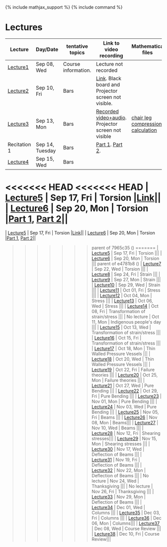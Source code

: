 {% include mathjax_support %}
{% include command %}

# Lectures



<!-- Bars (Springs)
Torsion
Bending
Stress/Strain tensors
Transformation of Stress/Strain
Mohr Circle
Pressure Vessels/Failure Criteria--Octahedral, Maximum shear, Rankine-Hugnoit.
Buckling/Energy Methods.
Optional: Dynamics

HW 6-8 (On days when lab is due don't have a home work due)
       1 Midterm
       1 Final
       3 Labs. -->


|Lecture | Day/Date| tentative topics | Link to video recording| Mathematica files|
|----------------|----------------|----------------|-------|------------|
| [Lecture1](Lecture_1.md) | Sep 08, Wed | Course information. |Lecture not recorded||
| [Lecture2](Lecture_2.md) | Sep 10, Fri | Bars |[Link](https://www.dropbox.com/sh/iaydi3p18gm5mp5/AADvcdZVd6ImaMcPrSiL6MtRa?dl=0). Black board and Projector screen not visible.||
| [Lecture3](Lecture_3.md) | Sep 13, Mon | Bars |[Recorded video+audio](https://www.dropbox.com/sh/as2gnbrb7fzkr3d/AAB_h7GD2anBSG-3P0jMTdhKa?dl=0). Projector screen not visible| [chair leg compression calculation](WFiles/ChairLegCompression.nb)|
| Recitation 1 | Sep 14, Tuesday | Bars | [Part 1](https://brown.zoom.us/rec/share/JkcfYkay_wd5uf3dC8Y0VEdQ1x-SaVE6grVDuEXper8zgxIiM9HGgXDYhQxY0-T4.qD4L8y2yI97duA_t?startTime=1631635347000). [Part 2](https://brown.zoom.us/rec/share/Qs-tbWQ3lktWWx223jd09n-_TSUddnLuMZ_jEHR5vnsRoGexRNx9BAW4fk3BKe8.8LA5r9WvYK5GfxzS?startTime=1631637309000).||
| [Lecture4](Lecture_4.md) | Sep 15, Wed | Bars |||
<<<<<<< HEAD
<<<<<<< HEAD
| [Lecture5](Lecture_5.md) | Sep 17, Fri | Torsion |[Link](https://www.dropbox.com/s/bsvvpkazu1dzr29/ENGN0310_Sep17.mp4?dl=0)||
| [Lecture6](Lecture_6.md) | Sep 20, Mon | Torsion |[Part 1](https://www.dropbox.com/s/3bel261ivxzinqa/ENGN0310_Sep20_Part1.mp4?dl=0), [Part 2](https://www.dropbox.com/s/lk8bjgdvfc4vxyl/ENGN0310_Sep20_Part2.mp4?dl=0)||
=======
| [Lecture5](Lecture_5.md) | Sep 17, Fri | Torsion |[Link](ENGN0310_Sep20_Part1)||
| [Lecture6](Lecture_6.md) | Sep 20, Mon | Torsion |[Part 1](ENGN0310_Sep20_Part1), [Part 2](ENGN0310_Sep20_Part2)||
>>>>>>> parent of 7965c35 ()
=======
| [Lecture5](Lecture_5.md) | Sep 17, Fri | Torsion |||
| [Lecture6](Lecture_6.md) | Sep 20, Mon | Torsion |||
>>>>>>> parent of e4781b8 ()
| [Lecture7](Lecture_7.md) | Sep 22, Wed | Torsion |||
| [Lecture8](Lecture_8.md) | Sep 24, Fri | Strain |||
| [Lecture9](Lecture_9.md) | Sep 27, Mon | Strain |||
| [Lecture10](Lecture_10.md) | Sep 29, Wed | Strain |||
| [Lecture11](Lecture_11.md) | Oct 01, Fri | Stress |||
| [Lecture12](Lecture_12.md) | Oct 04, Mon | Stress |||
| [Lecture13](Lecture_13.md) | Oct 06, Wed | Stress |||
| [Lecture14](Lecture_14.md) | Oct 08, Fri |  Transformation of strain/stress |||
| No lecture | Oct 11, Mon | Indigenous people's day |||
| [Lecture15](Lecture_15.md) | Oct 13, Wed | Transformation of strain/stress |||
| [Lecture16](Lecture_16.md) | Oct 15, Fri | Transformation of strain/stress |||
| [Lecture17](Lecture_17.md) | Oct 18, Mon |  Thin Walled Pressure Vessels |||
| [Lecture18](Lecture_18.md) | Oct 20, Wed | Thin Walled Pressure Vessels |||
| [Lecture19](Lecture_19.md) | Oct 22, Fri | Failure theories |||
| [Lecture20](Lecture_20.md) | Oct 25, Mon | Failure theories |||
| [Lecture21](Lecture_21.md) | Oct 27, Wed | Pure Bending |||
| [Lecture22](Lecture_22.md) | Oct 29, Fri | Pure Bending |||
| [Lecture23](Lecture_23.md) | Nov 01, Mon | Pure Bending |||
| [Lecture24](Lecture_24.md) | Nov 03, Wed | Pure Bending |||
| [Lecture25](Lecture_25.md) | Nov 05, Fri | Beams |||
| [Lecture26](Lecture_26.md) | Nov 08, Mon | Beams|||
| [Lecture27](Lecture_27.md) | Nov 10, Wed | Beams |||
| [Lecture28](Lecture_28.md) | Nov 12, Fri | Shearing stresses|||
| [Lecture29](Lecture_29.md) | Nov 15, Mon | Shearing stresses |||
| [Lecture30](Lecture_30.md) | Nov 17, Wed | Deflection of Beams |||
| [Lecture31](Lecture_31.md) | Nov 19, Fri | Deflection of Beams |||
| [Lecture32](Lecture_32.md) | Nov 22, Mon | Deflection of Beams |||
| No lecture | Nov 24, Wed | Thanksgiving |||
| No lecture | Nov 26, Fri | Thanksgiving |||
| [Lecture33](Lecture_33.md) | Nov 29, Mon | Deflection of Beams |||
| [Lecture34](Lecture_34.md) | Dec 01, Wed | Columns |||
| [Lecture35](Lecture_35.md) | Dec 03, Fri | Columns |||
| [Lecture36](Lecture_36.md) | Dec 06, Mon | Columns|||
| [Lecture37](Lecture_37.md) | Dec 08, Wed | Course Review |||
| [Lecture38](Lecture_38.md) | Dec 10, Fri | Course Review|||



















